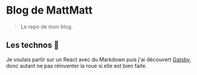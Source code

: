 # Blog de MattMatt

> Le repo de mon blog. 

## Les technos 🚴‍
Je voulais partir sur un React avec du Markdown puis j'ai découvert [Gatsby](https://www.gatsbyjs.org/), donc autant ne pas réinventer la roue si elle est bien faite.